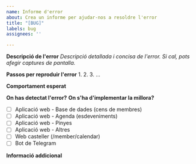 ```yaml
---
name: Informe d'error
about: Crea un informe per ajudar-nos a resoldre l'error
title: "[BUG]"
labels: bug
assignees: ''

---
```


**Descripció de l'error**
_Descripció detallada i concisa de l'error. Si cal, pots afegir captures de pantalla._

**Passos per reproduir l'error**
1. 
2. 
3. 
...

**Comportament esperat**



**On has detectat l'error?**
**On s'ha d'implementar la millora?**
- [ ] Aplicació web - Base de dades (cens de membres)
- [ ] Aplicació web - Agenda (esdeveniments)
- [ ] Aplicació web - Pinyes
- [ ] Aplicació web - Altres
- [ ] Web casteller (/member/calendar)
- [ ] Bot de Telegram

**Informació addicional**
